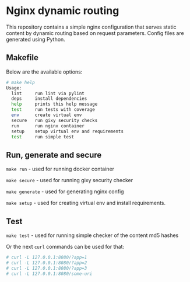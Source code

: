 # Nginx dynamic routing

This repository contains a simple nginx configuration that serves static content
by dynamic routing based on request parameters.
Config files are generated using Python.

## Makefile

Below are the available options:

```bash
# make help
Usage:
  lint     run lint via pylint
  deps     install dependencies
  help     prints this help message
  test     run tests with coverage
  env      create virtual env
  secure   run gixy security checks
  run      run nginx container
  setup    setup virtual env and requirements
  test     run simple test
```

## Run, generate and secure

`make run`  - used for running docker container

`make secure` - used for running gixy security checker

`make generate` - used for generating nginx config

`make setup` - used for creating virtual env and install requirements.

## Test

`make test` - used for running simple checker of the content md5 hashes

Or the next `curl` commands can be used for that:

```bash
# curl -L 127.0.0.1:8080/?app=1
# curl -L 127.0.0.1:8080/?app=2
# curl -L 127.0.0.1:8080/?app=3
# curl -L 127.0.0.1:8080/some-uri
```
